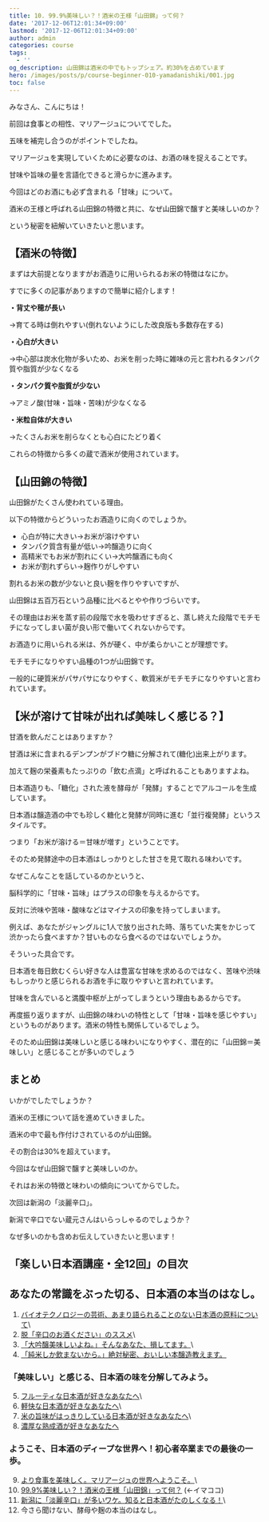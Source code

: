 ```yaml
---
title: 10. 99.9%美味しい？！酒米の王様「山田錦」って何？
date: '2017-12-06T12:01:34+09:00'
lastmod: '2017-12-06T12:01:34+09:00'
author: admin
categories: course
tags:
  - ''
og_description: 山田錦は酒米の中でもトップシェア。約30%を占めています
hero: /images/posts/p/course-beginner-010-yamadanishiki/001.jpg
toc: false
---
```

みなさん、こんにちは！



前回は食事との相性、マリアージュについてでした。

五味を補完し合うのがポイントでしたね。



マリアージュを実現していくために必要なのは、お酒の味を捉えることです。

甘味や旨味の量を言語化できると滑らかに進みます。



今回はどのお酒にも必ず含まれる「甘味」について。

酒米の王様と呼ばれる山田錦の特徴と共に、なぜ山田錦で醸すと美味しいのか？

という秘密を紐解いていきたいと思います。



## 【酒米の特徴】

まずは大前提となりますがお酒造りに用いられるお米の特徴はなにか。

すでに多くの記事がありますので簡単に紹介します！



**・背丈や穂が長い**

→育てる時は倒れやすい(倒れないようにした改良版も多数存在する)

**・心白が大きい**

→中心部は炭水化物が多いため、お米を削った時に雑味の元と言われるタンパク質や脂質が少なくなる

**・タンパク質や脂質が少ない**

→アミノ酸(甘味・旨味・苦味)が少なくなる

**・米粒自体が大きい**

→たくさんお米を削らなくとも心白にたどり着く



これらの特徴から多くの蔵で酒米が使用されています。

## 【山田錦の特徴】

山田錦がたくさん使われている理由。

以下の特徴からどういったお酒造りに向くのでしょうか。

* 心白が特に大きい→お米が溶けやすい
* タンパク質含有量が低い→吟醸造りに向く
* 高精米でもお米が割れにくい→大吟醸酒にも向く
* お米が割れずらい→麹作りがしやすい



割れるお米の数が少ないと良い麹を作りやすいですが、

山田錦は五百万石という品種に比べるとやや作りづらいです。



その理由はお米を蒸す前の段階で水を吸わせすぎると、蒸し終えた段階でモチモチになってしまい菌が良い形で働いてくれないからです。

お酒造りに用いられる米は、外が硬く、中が柔らかいことが理想です。

モチモチになりやすい品種の1つが山田錦です。

一般的に硬質米がパサパサになりやすく、軟質米がモチモチになりやすいと言われています。



## 【米が溶けて甘味が出れば美味しく感じる？】

甘酒を飲んだことはありますか？

甘酒は米に含まれるデンプンがブドウ糖に分解されて(糖化)出来上がります。

加えて麹の栄養素もたっぷりの「飲む点滴」と呼ばれることもありますよね。



日本酒造りも、「糖化」された液を酵母が「発酵」することでアルコールを生成しています。

日本酒は醸造酒の中でも珍しく糖化と発酵が同時に進む「並行複発酵」というスタイルです。



つまり「お米が溶ける＝甘味が増す」ということです。

そのため発酵途中の日本酒はしっかりとした甘さを見て取れる味わいです。



なぜこんなことを話しているのかというと、

脳科学的に「甘味・旨味」はプラスの印象を与えるからです。

反対に渋味や苦味・酸味などはマイナスの印象を持ってしまいます。



例えば、あなたがジャングルに1人で放り出された時、落ちていた実をかじって渋かったら食べますか？甘いものなら食べるのではないでしょうか。

そういった具合です。



日本酒を毎日飲むくらい好きな人は豊富な甘味を求めるのではなく、苦味や渋味もしっかりと感じられるお酒を手に取りやすいと言われています。

甘味を含んでいると満腹中枢が上がってしまうという理由もあるからです。



再度振り返りますが、山田錦の味わいの特性として「甘味・旨味を感じやすい」というものがあります。酒米の特性も関係しているでしょう。

そのため山田錦は美味しいと感じる味わいになりやすく、潜在的に「山田錦＝美味しい」と感じることが多いのでしょう

## まとめ



いかがでしたでしょうか？

酒米の王様について話を進めていきました。



酒米の中で最も作付けされているのが山田錦。

その割合は30%を超えています。



今回はなぜ山田錦で醸すと美味しいのか。

それはお米の特徴と味わいの傾向についてからでした。





次回は新潟の「淡麗辛口」。

新潟で辛口でない蔵元さんはいらっしゃるのでしょうか？



なぜ多いのかも含めお伝えしていきたいと思います！



## 「楽しい日本酒講座・全12回」の目次

## あなたの常識をぶった切る、日本酒の本当のはなし。

1. [バイオテクノロジーの芸術、あまり語られることのない日本酒の原料について](/p/course-beginner-001-do-you-know-what-its-made-of)\
2. [脱「辛口のお酒ください」のススメ](/p/course-beginner-002-stop-asking-dry-type-of-sake)\
3. [「大吟醸美味しいよね。」そんなあなた、損してます。](/p/course-003-the-myth-of-the-highest-grade-sake)\
4. [「純米しか飲まないから。」絶対秘密、おいしい本醸造教えます。](/p/course-004-a-letter-for-junmai-lovers/)  

### 「美味しい」と感じる、日本酒の味を分解してみよう。

5. [フルーティな日本酒が好きなあなたへ](/p/course-005-fruity-sake/)\
6. [軽快な日本酒が好きなあなたへ](/p/course-006-smooth-sake/)\
7. [米の旨味がはっきりしている日本酒が好きなあなたへ](/p/course-007-umami-sake/)\
8. [濃厚な熟成酒が好きなあなたへ](/p/course-008-aged-sake/)  

### ようこそ、日本酒のディープな世界へ！初心者卒業までの最後の一歩。

9. [より食事を美味しく。マリアージュの世界へようこそ。](/p/course-009-sake-marriage/)\
10. [99.9%美味しい？！酒米の王様「山田錦」って何？](/p/course-010-yamadanishiki/)  (←イマココ) 
11. [新潟に「淡麗辛口」が多いワケ。知ると日本酒がたのしくなる！](/p/course-011-nigata-dry-sake/)\
12. 今さら聞けない、酵母や麹の本当のはなし。
